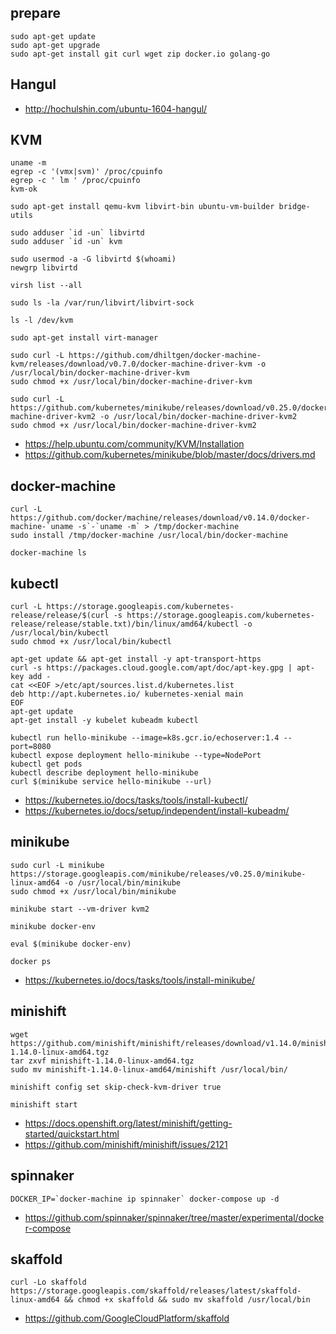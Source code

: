 ## prepare
```
sudo apt-get update
sudo apt-get upgrade
sudo apt-get install git curl wget zip docker.io golang-go
```

## Hangul
* http://hochulshin.com/ubuntu-1604-hangul/

## KVM
```
uname -m
egrep -c '(vmx|svm)' /proc/cpuinfo
egrep -c ' lm ' /proc/cpuinfo
kvm-ok

sudo apt-get install qemu-kvm libvirt-bin ubuntu-vm-builder bridge-utils

sudo adduser `id -un` libvirtd
sudo adduser `id -un` kvm

sudo usermod -a -G libvirtd $(whoami)
newgrp libvirtd

virsh list --all

sudo ls -la /var/run/libvirt/libvirt-sock

ls -l /dev/kvm

sudo apt-get install virt-manager

sudo curl -L https://github.com/dhiltgen/docker-machine-kvm/releases/download/v0.7.0/docker-machine-driver-kvm -o /usr/local/bin/docker-machine-driver-kvm
sudo chmod +x /usr/local/bin/docker-machine-driver-kvm

sudo curl -L https://github.com/kubernetes/minikube/releases/download/v0.25.0/docker-machine-driver-kvm2 -o /usr/local/bin/docker-machine-driver-kvm2
sudo chmod +x /usr/local/bin/docker-machine-driver-kvm2
```
 * https://help.ubuntu.com/community/KVM/Installation
 * https://github.com/kubernetes/minikube/blob/master/docs/drivers.md

## docker-machine
```
curl -L https://github.com/docker/machine/releases/download/v0.14.0/docker-machine-`uname -s`-`uname -m` > /tmp/docker-machine
sudo install /tmp/docker-machine /usr/local/bin/docker-machine

docker-machine ls
```

## kubectl
```
curl -L https://storage.googleapis.com/kubernetes-release/release/$(curl -s https://storage.googleapis.com/kubernetes-release/release/stable.txt)/bin/linux/amd64/kubectl -o /usr/local/bin/kubectl
sudo chmod +x /usr/local/bin/kubectl

apt-get update && apt-get install -y apt-transport-https
curl -s https://packages.cloud.google.com/apt/doc/apt-key.gpg | apt-key add -
cat <<EOF >/etc/apt/sources.list.d/kubernetes.list
deb http://apt.kubernetes.io/ kubernetes-xenial main
EOF
apt-get update
apt-get install -y kubelet kubeadm kubectl

kubectl run hello-minikube --image=k8s.gcr.io/echoserver:1.4 --port=8080
kubectl expose deployment hello-minikube --type=NodePort
kubectl get pods
kubectl describe deployment hello-minikube
curl $(minikube service hello-minikube --url)
```
 * https://kubernetes.io/docs/tasks/tools/install-kubectl/
 * https://kubernetes.io/docs/setup/independent/install-kubeadm/

## minikube
```
sudo curl -L minikube https://storage.googleapis.com/minikube/releases/v0.25.0/minikube-linux-amd64 -o /usr/local/bin/minikube
sudo chmod +x /usr/local/bin/minikube

minikube start --vm-driver kvm2

minikube docker-env

eval $(minikube docker-env)

docker ps
```
 * https://kubernetes.io/docs/tasks/tools/install-minikube/

## minishift
```
wget https://github.com/minishift/minishift/releases/download/v1.14.0/minishift-1.14.0-linux-amd64.tgz
tar zxvf minishift-1.14.0-linux-amd64.tgz
sudo mv minishift-1.14.0-linux-amd64/minishift /usr/local/bin/

minishift config set skip-check-kvm-driver true

minishift start
```
 * https://docs.openshift.org/latest/minishift/getting-started/quickstart.html
 * https://github.com/minishift/minishift/issues/2121

## spinnaker
```
DOCKER_IP=`docker-machine ip spinnaker` docker-compose up -d
```
 * https://github.com/spinnaker/spinnaker/tree/master/experimental/docker-compose

## skaffold
```
curl -Lo skaffold https://storage.googleapis.com/skaffold/releases/latest/skaffold-linux-amd64 && chmod +x skaffold && sudo mv skaffold /usr/local/bin
```
 * https://github.com/GoogleCloudPlatform/skaffold

